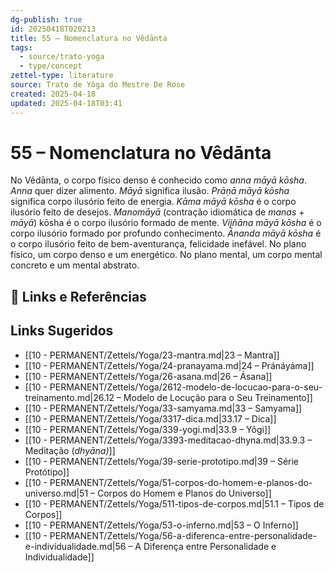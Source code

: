 ```yaml
---
dg-publish: true
id: 20250418T020213
title: 55 – Nomenclatura no Vêdānta
tags:
  - source/trato-yoga
  - type/concept
zettel-type: literature
source: Trato de Yôga do Mestre De Rose
created: 2025-04-18
updated: 2025-04-18T03:41
---
```


# 55 – Nomenclatura no Vêdānta

No Vêdānta, o corpo físico denso é conhecido como *anna māyā kōsha*. *Anna* quer dizer alimento. *Māyā* significa ilusão. *Prāṇā māyā kōsha* significa corpo ilusório feito de energia. *Kāma māyā kōsha* é o corpo ilusório feito de desejos. *Manomāyā* (contração idiomática de *manas* + *māyā*) kōsha é o corpo ilusório formado de mente. *Vijñāna māyā kōsha* é o corpo ilusório formado por profundo conhecimento. *Ānanda māyā kōsha* é o corpo ilusório feito de bem-aventurança, felicidade inefável. No plano físico, um corpo denso e um energético. No plano mental, um corpo mental concreto e um mental abstrato.

## 🔗 Links e Referências

## Links Sugeridos

- [[10 - PERMANENT/Zettels/Yoga/23-mantra.md|23 – Mantra]]
- [[10 - PERMANENT/Zettels/Yoga/24-pranayama.md|24 – Pránáyáma]]
- [[10 - PERMANENT/Zettels/Yoga/26-asana.md|26 – Ásana]]
- [[10 - PERMANENT/Zettels/Yoga/2612-modelo-de-locucao-para-o-seu-treinamento.md|26.12 – Modelo de Locução para o Seu Treinamento]]
- [[10 - PERMANENT/Zettels/Yoga/33-samyama.md|33 – Samyama]]
- [[10 - PERMANENT/Zettels/Yoga/3317-dica.md|33.17 – Dica]]
- [[10 - PERMANENT/Zettels/Yoga/339-yogi.md|33.9 – Yôgi]]
- [[10 - PERMANENT/Zettels/Yoga/3393-meditacao-dhyna.md|33.9.3 – Meditação (*dhyāna)*]]
- [[10 - PERMANENT/Zettels/Yoga/39-serie-prototipo.md|39 – Série Protótipo]]
- [[10 - PERMANENT/Zettels/Yoga/51-corpos-do-homem-e-planos-do-universo.md|51 – Corpos do Homem e Planos do Universo]]
- [[10 - PERMANENT/Zettels/Yoga/511-tipos-de-corpos.md|51.1 – Tipos de Corpos]]
- [[10 - PERMANENT/Zettels/Yoga/53-o-inferno.md|53 – O Inferno]]
- [[10 - PERMANENT/Zettels/Yoga/56-a-diferenca-entre-personalidade-e-individualidade.md|56 – A Diferença entre Personalidade e Individualidade]]
